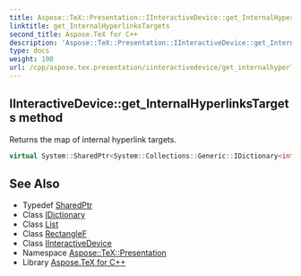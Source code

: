 ```yaml
---
title: Aspose::TeX::Presentation::IInteractiveDevice::get_InternalHyperlinksTargets method
linktitle: get_InternalHyperlinksTargets
second_title: Aspose.TeX for C++
description: 'Aspose::TeX::Presentation::IInteractiveDevice::get_InternalHyperlinksTargets method. Returns the map of internal hyperlink targets in C++.'
type: docs
weight: 100
url: /cpp/aspose.tex.presentation/iinteractivedevice/get_internalhyperlinkstargets/
---
```

## IInteractiveDevice::get_InternalHyperlinksTargets method


Returns the map of internal hyperlink targets.

```cpp
virtual System::SharedPtr<System::Collections::Generic::IDictionary<int32_t, System::SharedPtr<System::Collections::Generic::List<System::Drawing::RectangleF>>>> Aspose::TeX::Presentation::IInteractiveDevice::get_InternalHyperlinksTargets()=0
```

## See Also

* Typedef [SharedPtr](../../../system/sharedptr/)
* Class [IDictionary](../../../system.collections.generic/idictionary/)
* Class [List](../../../system.collections.generic/list/)
* Class [RectangleF](../../../system.drawing/rectanglef/)
* Class [IInteractiveDevice](../)
* Namespace [Aspose::TeX::Presentation](../../)
* Library [Aspose.TeX for C++](../../../)
